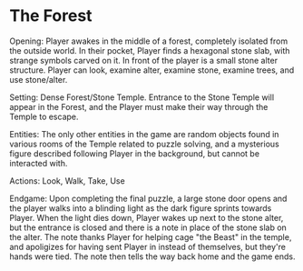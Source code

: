 The Forest
==================

Opening: Player awakes in the middle of a forest, completely isolated from the outside world. In their pocket, Player finds a hexagonal stone slab, with strange symbols carved on it. In front of the player is a small stone alter structure. Player can look, examine alter, examine stone, examine trees, and use stone/alter.

Setting: Dense Forest/Stone Temple. Entrance to the Stone Temple will appear in the Forest, and the Player must make their way through the Temple to escape.

Entities: The only other entities in the game are random objects found in various rooms of the Temple related to puzzle solving, and a mysterious figure described following Player in the background, but cannot be interacted with.

Actions: Look, Walk, Take, Use

Endgame: Upon completing the final puzzle, a large stone door opens and the player walks into a blinding light as the dark figure sprints towards Player.  When the light dies down, Player wakes up next to the stone alter, but the entrance is closed and there is a note in place of the stone slab on the alter. The note thanks Player for helping cage "the Beast" in the temple, and apoligizes for having sent Player in instead of themselves, but they're hands were tied.  The note then tells the way back home and the game ends.
